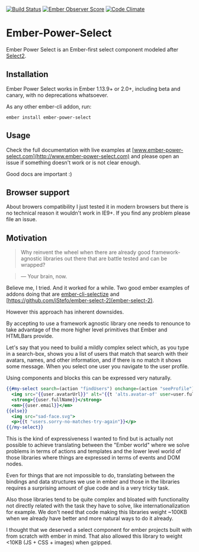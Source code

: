 [![Build Status](https://travis-ci.org/cibernox/ember-power-select.svg?branch=master)](https://travis-ci.org/cibernox/ember-power-select)
[![Ember Observer Score](http://emberobserver.com/badges/ember-power-select.svg)](http://emberobserver.com/addons/ember-power-select)
[![Code Climate](https://codeclimate.com/github/cibernox/ember-power-select/badges/gpa.svg)](https://codeclimate.com/github/cibernox/ember-power-select)

# Ember-Power-Select

Ember Power Select is an Ember-first select component modeled after [Select2](https://select2.github.io/).

## Installation

Ember Power Select works in Ember 1.13.9+ or 2.0+, including beta and canary, with no deprecations
whatsoever.

As any other ember-cli addon, run:
```
ember install ember-power-select
```

## Usage

Check the full documentation with live examples at [www.ember-power-select.com](http://www.ember-power-select.com) and
please open an issue if something doesn't work or is not clear enough.

Good docs are important :)

## Browser support

About browers compatibility I just tested it in modern browsers but there is no technical reason it
wouldn't work in IE9+. If you find any problem please file an issue.

## Motivation

> Why reinvent the wheel when there are already good framework-agnostic libraries out there that are
battle tested and can be wrapped?

> — Your brain, now.

Believe me, I tried. And it worked for a while. Two good ember examples of addons doing that are
[ember-cli-selectize](https://github.com/miguelcobain/ember-cli-selectize) and [https://github.com/iStefo/ember-select-2](ember-select-2).

However this approach has inherent downsides.

By accepting to use a framework agnostic library one needs to renounce to take advantage of the more higher
level primitives that Ember and HTMLBars provide.

Let's say that you need to build a mildly complex select which, as you type in a search-box,
shows you a list of users that match that search with their avatars, names, and other information,
and if there is no match it shows some message. When you select one user you navigate to the user profile.

Using components and blocks this can be expressed very naturally.

```hbs
{{#my-select search=(action "findUsers") onchange=(action "seeProfile") as |user|}}
  <img src="{{user.avatarUrl}}" alt="{{t 'alts.avatar-of' user=user.fullName}}">
  <strong>{{user.fullName}}</strong>
  <em>{{user.email}}</em>
{{else}}
  <img src="sad-face.svg">
  <p>{{t "users.sorry-no-matches-try-again"}}</p>
{{/my-select}}
```

This is the kind of expressiveness I wanted to find but is actually not possible to achieve translating between
the "Ember world" where we solve problems in terms of actions and templates and the lower level world
of those libraries where things are expressed in terms of events and DOM nodes.

Even for things that are not impossible to do, translating between the bindings and data structures we use in
ember and those in the libraries requires a surprising amount of glue code and is a very tricky task.

Also those libraries tend to be quite complex and bloated with functionality not directly related with
the task they have to solve, like internationalization for example. We don't need that code making this
libraries weight ~100KB when we already have better and more natural ways to do it already.

I thought that we deserved a select component for ember projects built with from scratch with ember in mind.
That also allowed this library to weight <10KB (JS + CSS + images) when gzipped.
